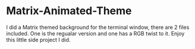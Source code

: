 # Matrix-Animated-Theme
I did a Matrix themed background for the terminal window, there are 2 files included.
One is the regualar version and one has a RGB twist to it.
Enjoy this little side project I did.
